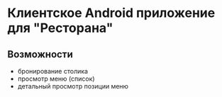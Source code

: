 # Клиентское Android приложение для "Ресторана"

## Возможности
- бронирование столика
- просмотр меню (список)
- детальный просмотр позиции меню

